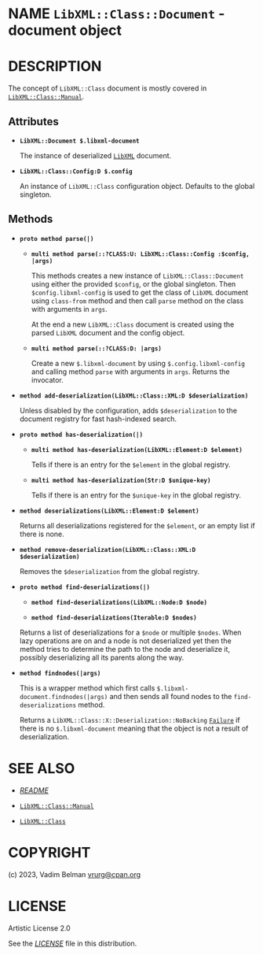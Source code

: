 NAME `LibXML::Class::Document` - document object
================================================

DESCRIPTION
===========

The concept of `LibXML::Class` document is mostly covered in [`LibXML::Class::Manual`](Manual.md).

Attributes
----------

  * **`LibXML::Document $.libxml-document`**

    The instance of deserialized [`LibXML`](https://modules.raku.org/dist/LibXML) document.

  * **`LibXML::Class::Config:D $.config`**

    An instance of `LibXML::Class` configuration object. Defaults to the global singleton.

Methods
-------

  * **`proto method parse(|)`**

      * **`multi method parse(::?CLASS:U: LibXML::Class::Config :$config, |args)`**

        This methods creates a new instance of `LibXML::Class::Document` using either the provided `$config`, or the global singleton. Then `$config.libxml-config` is used to get the class of `LibXML` document using `class-from` method and then call `parse` method on the class with arguments in `args`.

        At the end a new `LibXML::Class` document is created using the parsed `LibXML` document and the config object.

      * **`multi method parse(::?CLASS:D: |args)`**

        Create a new `$.libxml-document` by using `$.config.libxml-config` and calling method `parse` with arguments in `args`. Returns the invocator.

  * **`method add-deserialization(LibXML::Class::XML:D $deserialization)`**

    Unless disabled by the configuration, adds `$deserialization` to the document registry for fast hash-indexed search.

  * **`proto method has-deserialization(|)`**

      * **`multi method has-deserialization(LibXML::Element:D $element)`**

        Tells if there is an entry for the `$element` in the global registry.

      * **`multi method has-deserialization(Str:D $unique-key)`**

        Tells if there is an entry for the `$unique-key` in the global registry.

  * **`method deserializations(LibXML::Element:D $element)`**

    Returns all deserializations registered for the `$element`, or an empty list if there is none.

  * **`method remove-deserialization(LibXML::Class::XML:D $deserialization)`**

    Removes the `$deserialization` from the global registry.

  * **`proto method find-deserializations(|)`**

      * **`method find-deserializations(LibXML::Node:D $node)`**

      * **`method find-deserializations(Iterable:D $nodes)`**

    Returns a list of deserializations for a `$node` or multiple `$nodes`. When lazy operations are on and a node is not deserialized yet then the method tries to determine the path to the node and deserialize it, possibly deserializing all its parents along the way.

  * **`method findnodes(|args)`**

    This is a wrapper method which first calls `$.libxml-document.findnodes(|args)` and then sends all found nodes to the `find-deserializations` method.

    Returns a `LibXML::Class::X::Deserialization::NoBacking` [`Failure`](https://docs.raku.org/type/Failure) if there is no `$.libxml-document` meaning that the object is not a result of deserialization.

SEE ALSO
========

  * [*README*](../../../../README.md)

  * [`LibXML::Class::Manual`](Manual.md)

  * [`LibXML::Class`](../Class.md)

COPYRIGHT
=========

(c) 2023, Vadim Belman <vrurg@cpan.org>

LICENSE
=======

Artistic License 2.0

See the [*LICENSE*](../../../../LICENSE) file in this distribution.

